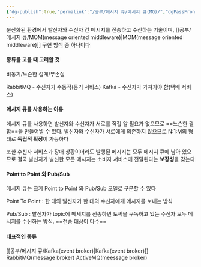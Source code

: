 ```yaml
---
{"dg-publish":true,"permalink":"/공부/메시지 큐/메시지 큐(MQ)/","dgPassFrontmatter":true}
---
```



분산화된 환경에서 발신자와 수신자 간 메시지를 전송하고 수신하는 기술이며, [[공부/메시지 큐/MOM(message oriented middleware)\|MOM(message oriented middleware)]] 구현 방식 중  하나이다

#### 종류를 고를 때 고려할 것
비동기/느슨한 설계/무손실

RabbitMQ - 수신자가 수동적(등기 서비스)
Kafka - 수신자가 가져가야 함(택배 서비스)
#### 메시지 큐를 사용하는 이유
메시지 큐를 사용하면 발신자와 수신자가 서로를 직접 알 필요가 없으므로 ==느슨한 결합==을 만들어낼 수 있다.
발신자와 수신자가 서로에게 의존하지 않으므로 N:1:M의 형태로 **독립적 확장**이 가능하다

또한 수신자 서비스가 장애 상황이더라도 발행된 메시지는 모두 메시지 큐에 남아 있으므로 결국 발신자가 발신한 모든 메시지는 소비자 서비스에 전달된다는 **보장성**을 갖는다

#### Point to Point 와 Pub/Sub
메시지 큐는 크게 Point to Point 와 Pub/Sub 모델로 구분할 수 있다

Point To Point  : 한 대의 발신자가 한 대의 수신자에게 메시지를 보내는 방식

Pub/Sub : 발신자가 topic에 메세지를 전송하면 토픽을 구독하고 있는 수신자 모두 메시지를 수신하는 방식. ==전송 대상이 다수==


#### 대표적인 종류
[[공부/메시지 큐/Kafka(event broker)\|Kafka(event broker)]]
RabbitMQ(message broker)
ActiveMQ(meessage broker)